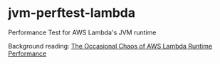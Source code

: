 # jvm-perftest-lambda

Performance Test for AWS Lambda's JVM runtime

Background reading: [The Occasional Chaos of AWS Lambda Runtime Performance](https://medium.com/the-symphonium/the-occasional-chaos-of-aws-lambda-runtime-performance-880773620a7e)
